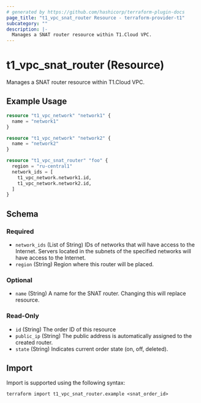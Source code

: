 ```yaml
---
# generated by https://github.com/hashicorp/terraform-plugin-docs
page_title: "t1_vpc_snat_router Resource - terraform-provider-t1"
subcategory: ""
description: |-
  Manages a SNAT router resource within T1.Cloud VPC.
---
```


# t1_vpc_snat_router (Resource)

Manages a SNAT router resource within T1.Cloud VPC.

## Example Usage

```terraform
resource "t1_vpc_network" "network1" {
  name = "network1"
}

resource "t1_vpc_network" "network2" {
  name = "network2"
}

resource "t1_vpc_snat_router" "foo" {
  region = "ru-central1"
  network_ids = [
    t1_vpc_network.network1.id,
    t1_vpc_network.network2.id,
  ]
}
```

<!-- schema generated by tfplugindocs -->
## Schema

### Required

- `network_ids` (List of String) IDs of networks that will have access to the Internet. Servers located in the subnets of the specified networks will have access to the Internet.
- `region` (String) Region where this router will be placed.

### Optional

- `name` (String) A name for the SNAT router. Changing this will replace resource.

### Read-Only

- `id` (String) The order ID of this resource
- `public_ip` (String) The public address is automatically assigned to the created router.
- `state` (String) Indicates current order state (on, off, deleted).

## Import

Import is supported using the following syntax:

```shell
terraform import t1_vpc_snat_router.example <snat_order_id>
```
